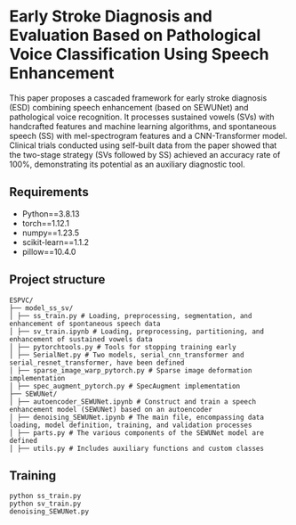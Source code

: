 # Early Stroke Diagnosis and Evaluation Based on Pathological Voice Classification Using Speech Enhancement
This paper proposes a cascaded framework for early stroke diagnosis (ESD) combining speech enhancement (based on SEWUNet) and pathological voice recognition. It processes sustained vowels (SVs) with handcrafted features and machine learning algorithms, and spontaneous speech (SS) with mel-spectrogram features and a CNN-Transformer model. Clinical trials conducted using self-built data from the paper showed that the two-stage strategy (SVs followed by SS) achieved an accuracy rate of 100%, demonstrating its potential as an auxiliary diagnostic tool.
## Requirements
- Python==3.8.13
- torch==1.12.1
- numpy==1.23.5
- scikit-learn==1.1.2
- pillow==10.4.0
## Project structure
```
ESPVC/
├── model_ss_sv/
│ ├── ss_train.py # Loading, preprocessing, segmentation, and enhancement of spontaneous speech data
│ ├── sv_train.ipynb # Loading, preprocessing, partitioning, and enhancement of sustained vowels data
│ ├── pytorchtools.py # Tools for stopping training early
│ ├── SerialNet.py # Two models, serial_cnn_transformer and serial_resnet_transformer, have been defined
│ ├── sparse_image_warp_pytorch.py # Sparse image deformation implementation
│ ├── spec_augment_pytorch.py # SpecAugment implementation
├── SEWUNet/
│ ├── autoencoder_SEWUNet.ipynb # Construct and train a speech enhancement model (SEWUNet) based on an autoencoder
│ ├── denoising_SEWUNet.ipynb # The main file, encompassing data loading, model definition, training, and validation processes
│ ├── parts.py # The various components of the SEWUNet model are defined
│ ├── utils.py # Includes auxiliary functions and custom classes
```
## Training
```
python ss_train.py
python sv_train.py
denoising_SEWUNet.py
```
